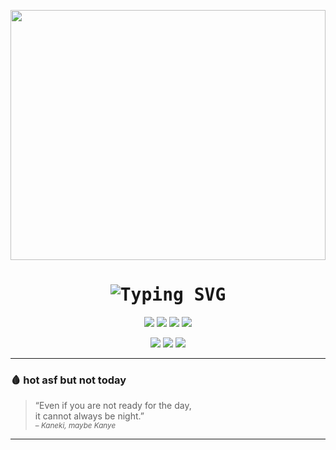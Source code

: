 <p align="center">
  <img src="https://wallpapercave.com/wp/wp10304944.jpg" width="100%" height="400px" />
</p>

<h1 align="center" style="font-family:monospace">
  <img src="https://readme-typing-svg.herokuapp.com?center=true&width=600&lines=Hot+asf+but+not+today;love+u+silly+<3;???" alt="Typing SVG" />
</h1>

<p align="center">
  <img src="https://img.shields.io/badge/TypeScript-black?style=for-the-badge&logo=typescript&logoColor=white" />
  <img src="https://img.shields.io/badge/Go-black?style=for-the-badge&logo=go&logoColor=white" />
  <img src="https://img.shields.io/badge/Swift-black?style=for-the-badge&logo=swift&logoColor=white" />
  <img src="https://img.shields.io/badge/Assembly-black?style=for-the-badge&logoColor=white" />
</p>
<p align="center">
  <img src="https://img.shields.io/badge/os X-black?style=for-the-badge&logo=apple&logoColor=white" />
  <img src="https://img.shields.io/badge/Linux-black?style=for-the-badge&logo=Linux&logoColor=white" />
  <img src="https://img.shields.io/badge/DevOps-black?style=for-the-badge&logo=kubernetes&logoColor=white" />
</p>

---

### 🩸 hot asf but not today

> “Even if you are not ready for the day,  
> it cannot always be night.”  
> <sub>– *Kaneki, maybe Kanye*</sub>

---
